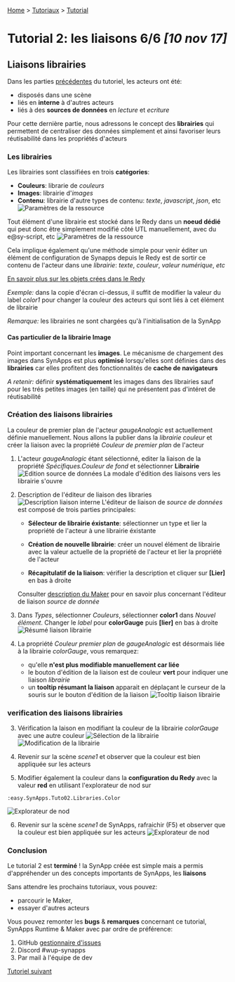 [Home](../../sitemap.md) > [Tutoriaux](../index.md) > [Tutorial](index.md)

# Tutorial 2: les liaisons **6/6** *[10 nov 17]*

## Liaisons **librairies**

Dans les parties [précédentes](part5.md) du tutoriel, les acteurs ont été:
* disposés dans une scène
* liés en **interne** à d'autres acteurs
* liés à des **sources de données** en *lecture* et *ecriture*

Pour cette dernière partie, nous adressons le concept des **librairies** qui permettent de centraliser des données simplement et ainsi favoriser leurs réutisabilité dans les propriétés d'acteurs

### Les librairies

Les librairies sont classifiées en trois **catégories**:
* **Couleurs**: librarie de *couleurs*
* **Images**: librairie d'*images*
* **Contenu**: librairie d'autre types de contenu: *texte*, *javascript*, *json*, etc
![Paramètres de la ressource](assets/part6_1.png)

Tout élément d'une librairie est stocké dans le Redy dans un **noeud dédié** qui peut donc être simplement modifié côté UTL manuellement, avec du e@sy-script, etc
![Paramètres de la ressource](assets/part6_2.png)

Cela implique également qu'une méthode simple pour venir éditer un élément de configuration de Synapps depuis le Redy est de sortir ce contenu de l'acteur dans une *librairie*: _texte_, _couleur_, _valeur numérique_, _etc_

[En savoir plus sur les objets crées dans le Redy](../../redy/explore.md)

*Exemple:* dans la copie d'écran ci-dessus, il suffit de modifier la valeur du label *color1* pour changer la couleur des acteurs qui sont liés à cet élément de librairie

*Remarque:* les librairies ne sont chargées qu'à l'initialisation de la SynApp

#### Cas particulier de la librairie Image

Point important concernant les **images**. Le mécanisme de chargement des images dans SynApps est plus **optimisé** lorsqu'elles sont définies dans des **librairies** car elles profitent des fonctionnalités de **cache de navigateurs**

_A retenir:_ définir **systématiquement** les images dans des librairies sauf pour les trés petites images (en taille) qui ne présentent pas d'intéret de réutisabilité

### Création des liaisons **librairies**

La couleur de premier plan de l'acteur *gaugeAnalogic* est actuellement définie manuellement. Nous allons la publier dans la *librairie couleur* et créer la liaison avec la propriété *Couleur de premier plan* de l'acteur

1. L'acteur *gaugeAnalogic* étant sélectionné, editer la liaison de la propriété *Spécifiques.Couleur de fond* et sélectionner **Librairie**
![Edition source de données](assets/part6_3.png)
La modale d'édition des liaisons vers les librairie s'ouvre

2. Description de l'éditeur de liaison des libraries
![Description liaison  interne](assets/part6_4.png)
L'éditeur de liaison de *source de données* est composé de trois parties principales:
    * **Sélecteur de librairie éxistante**: sélectionner un type et lier la propriété de l'acteur à une librairie éxistante
    
    * **Création de nouvelle librairie**: créer un nouvel élément de librairie avec la valeur actuelle de la propriété de l'acteur et lier la propriété de l'acteur

    * **Récapitulatif de la liaison**: vérifier la description et cliquer sur **[Lier]** en bas à droite

    Consulter [description du Maker](../../designer.md) pour en savoir plus concernant l'éditeur de liaison *source de donnée*

3. Dans *Types*, sélectionner *Couleurs*, sélectionner **color1** dans *Nouvel élément*. Changer le *label* pour **colorGauge** puis **[lier]** en bas à droite
![Résumé liaison librairie](assets/part6_5.png)

4. La propriété *Couleur premier plan* de *gaugeAnalogic* est désormais liée à la librairie *colorGauge*, vous remarquez:
    * qu'elle **n'est plus modifiable manuellement car liée**
    * le bouton d'édition de la liaison est de couleur **vert** pour indiquer une liaison *librairie*
    * un **tooltip résumant la liaison** apparait en déplaçant le curseur de la souris sur le bouton d'édition de la liaison
    ![Tooltip liaison librairie](assets/part6_6.png)

### verification des liaisons **librairies**

3. Vérification la laison en modifiant la couleur de la librairie *colorGauge* avec une autre couleur
![Sélection de la librairie](assets/part6_7.png)
![Modification de la librairie](assets/part6_8.png)

4. Revenir sur la scène *scene1* et observer que la couleur est bien appliquée sur les acteurs

5. Modifier également la couleur dans la **configuration du Redy** avec la valeur **red** en utilisant l'explorateur de nod sur
```
:easy.SynApps.Tuto02.Libraries.Color
```
![Explorateur de nod](assets/part6_9.png)

6. Revenir sur la scène *scene1* de SynApps, rafraichir (F5) et observer que la couleur est bien appliquée sur les acteurs
![Explorateur de nod](assets/part6_10.png)

### Conclusion

Le tutorial 2 est **terminé** ! la SynApp créée est simple mais a permis d'appréhender un des concepts importants de SynApps, les **liaisons**

Sans attendre les prochains tutoriaux, vous pouvez:
* parcourir le Maker,
* essayer d'autres acteurs

Vous pouvez remonter les **bugs** & **remarques** concernant ce tutorial, SynApps Runtime & Maker avec par ordre de préférence:
1. GitHub [gestionnaire d'issues](https://github.com/witsa/synapps/issues)
2. Discord #wup-synapps
3. Par mail à l'équipe de dev

[Tutoriel suivant](../tuto03/index.md)